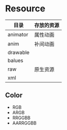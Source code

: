 # Resource #

<table class="table table-bordered table-striped table-condensed">
<thead>
<tr>
<th>目录</th>
<th>存放的资源</th>
</tr>
</thead>
<tbody>
<tr>
  <td>animator</td>
  <td>属性动画</td>
</tr>
<tr>
  <td>anim</td>
  <td>补间动画</td>
</tr>
<tr>
  <td>drawable</td>
  <td></td>
</tr>
<tr>
  <td>balues</td>
  <td></td>
</tr>
<tr>
  <td>raw</td>
  <td>原生资源</td>
</tr>
<tr>
  <td>xml</td>
  <td></td>
</tr>
<tbody>
</table>

## Color ##

- RGB
- ARGB
- RRGGBB
- AARRGGBB